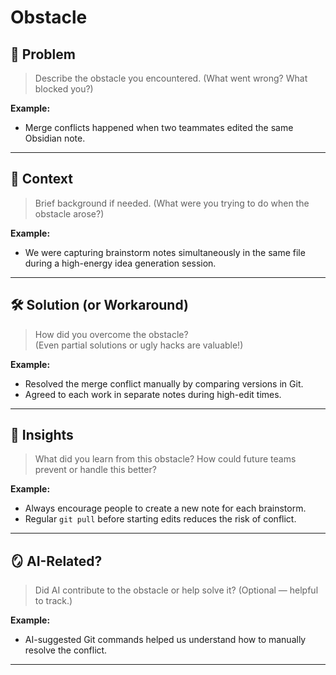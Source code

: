 # Obstacle

## 🛑 Problem
> Describe the obstacle you encountered.
> (What went wrong? What blocked you?)

**Example:**  
- Merge conflicts happened when two teammates edited the same Obsidian note.

---

## 🔎 Context
> Brief background if needed.
> (What were you trying to do when the obstacle arose?)

**Example:**  
- We were capturing brainstorm notes simultaneously in the same file during a high-energy idea generation session.

---

## 🛠 Solution (or Workaround)
> How did you overcome the obstacle?  
> (Even partial solutions or ugly hacks are valuable!)

**Example:**  
- Resolved the merge conflict manually by comparing versions in Git.  
- Agreed to each work in separate notes during high-edit times.

---

## 🧠 Insights
> What did you learn from this obstacle?
> How could future teams prevent or handle this better?

**Example:**  
- Always encourage people to create a new note for each brainstorm.  
- Regular `git pull` before starting edits reduces the risk of conflict.

---

## 🪞 AI-Related?
> Did AI contribute to the obstacle or help solve it?
> (Optional — helpful to track.)

**Example:**  
- AI-suggested Git commands helped us understand how to manually resolve the conflict.

---
